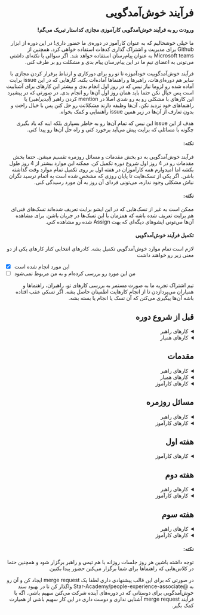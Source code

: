 <div dir="rtl" align='right'>
  
# فرآیند خوش‌آمدگویی

#### ورودت رو به فرآیند خوش‌آمدگویی کارآموزی مجازی کداستار تبریک می‌گم!

ما خیلی خوشحالیم که به عنوان کارآموز در دوره‌ی ما حضور داری!
در این دوره از ابزار Github برای مدیریت و اشتراک گذاری کدهات استفاده خواهی کرد.
همچنین از Microsoft teams به عنوان پیام‌رسان استفاده خواهد شد.
اگر سوالی یا نکته‌ای داشتی می‌تونی به اعضای تیمِ ما در این پیام‌رسان پیام بدی و مشکلت رو بر طرف کنی.

فرآیند خوش‌آمدگوییت خودآموزه تا تو رو برای دورکاری و ارتباط برقرار کردن مجازی با سایر هم دوره‌ای‌هات، راهبرها و راهنماها آماده‌ات بکنه.
کارهایی که در این
issue
برایت آماده شده رو لزوما نیاز نیس که در روز اول انجام بدی و بیشتر این کارهای برای آشناییت است پس خیال نکن حتما باید همان روز اول آن‌ها رو انجام بدی.
در صورتی که در پیشبرد این کارهای با مشکلی رو به رو شدی اصلا در
mention
کردن راهبر (*آی*دی*راهبر*) یا راهنماهای خود تردید نکن، آن‌ها وظیفه دارند مشکلاتت رو حل کنن پس با خیال راحت و بدون تعارف از آن‌ها در زیر همین
issue
راهنمایی و کمک بخواه.

هدف از این
issue
این نیس که تمام آن‌ها رو به خاطر بسپاری بلکه اینه که یاد بگیری چگونه با مسائلی که برایت پیش می‌آید برخورد کنی و راه حل آن‌ها رو پیدا کنی.

#### نکته:

فرآیند خوش‌آمدگویی به دو بخش مقدمات و مسائل روزمره تقسیم میشن.
حتما بخش مقدمات رو در 4 روز اول شروع دوره تکمیل کن.
ممکنه این موارد بیشتر از 4 روز طول بکشه اما امیدوارم همه کارآموزان در هفته اول بر روی تکمیل تمام موارد وقت گذاشته باشن.
اگر یکی از تسک‌هایت تا پایان روزی که مشخص شده است به اتمام نرسید نگران نباش مشکلی وجود نداره، می‌تونی فردای آن روز به آن مورد رسیدگی کنی.

#### نکته:

ممکن است به غیر از تسک‌هایی که در این ایشو برایت تعریف شده‌اند تسک‌های فنی‌ای هم برایت تعریف شده باشه که همزمان با این تسک‌ها در جریان باشن. برای مشاهده آن‌ها می‌تونی ایشو‌های دیگه‌ای که بهت
Assign
شده رو مشاهده کنی.

#### تکمیل فرآیند خوش‌آمدگویی

لازم است تمام موارد خوش‌آمدگویی تکمیل بشه.
کادرهای انتخابی کنار کارهای یکی از دو معنی زیر رو خواهند داشت

<div  dir="ltr" align='left'>
  
- [x] این مورد انجام شده است
- [ ] من این مورد رو بررسی کرده‌ام و به من مربوط نمی‌شود
</div>

تیم اشتراک تجربه ما به صورت مستمر به بررسی کارهای تو، راهبران، راهنماها و همیاران می‌پردازدن تا از انجام کارهایت اطمینان حاصل بشه.
اگر تسکی عقب افتاده باشه آن‌ها پیگیری می‌کنن که آن تسک یا انجام یا بسته بشه.

## قبل از شروع دوره

<details>
  <summary>کارهای راهبر</summary>
  
  <div  dir="ltr" align='left'>
  
  1. [ ] قبل از شروع دوره حتما با کارآموز گرامی ارتباط برقرار و او رو به جشن افتتاحیه دوره دعوت کن. در پیام ارسالی خود رو معرفی کرده و ورود وی رو به دوره تبریک بگو.
  2. [ ] <span  dir="rtl" align='right'> از کارآموز یک ایمیل جهت دعوت وی به تیم Microsoft teams دریافت و برایش دعوت نامه ارسال کن. </span>
  3. [ ] فرآیند خوش‌آمدگویی رو به صورت ایشو و به نام آن کارآموز تعریف کن ولی اساین نکن. همچنین جاهایی که نیاز به تغییر داره رو تغییر بده.
  4. [ ] یکی از راهنماها رو به عنوان همیار کارآموز انتخاب کن و اون‌ها رو به هم معرفی کن.
     </div>
</details>

<details>
  <summary>کارهای همیار</summary>
  
  <div  dir="ltr" align='left'>
  
  1. [ ] به کارآموز پیام بده و خودت رو معرفی کن
  2. [ ] <span  dir="rtl" align='right'> اگر در اتصال به Microsoft Team کارآموز مشکلی دارد مشکلش رو حل کن. </span>
  3. [ ] اگر کارآموز در مورد دوره یا تیم سوالی دارد به طور خلاصه جواب بده و بگو در جلسه افتتاحیه به طور مفصل بیان می‌شود.
     </div>
</details>

## مقدمات

<details>
  <summary>کارهای راهبر</summary>
  
  <div  dir="ltr" align='left'>
  
  1. [ ] (زمان افتتاحیه) در افتتاحیه شرکت کن.
  2. [ ] هم گروهی‌ هر کارآموز رو مشخص کن و در جشن اعلام کن.
  3. [ ] زمان جلسه روزانه رو با کارآموز ست بکن
     </div>
</details>

<details>
  <summary>کارهای همیار</summary>
  
  <div  dir="ltr" align='left'>
  
  1. [ ] (زمان افتتاحیه) در افتتاحیه شرکت کن.
  2. [ ] کارآموز رو به گیت‌هاب اضافه کن و اگه توضیح اضافی در این مورد خواست بهش بده.
     </div>
</details>

<details>
  <summary>کارهای کارآموز</summary>
  
  <div  dir="ltr" align='left'>
  
  1. [ ] (زمان افتتاحیه) در افتتاحیه شرکت کن.
  2. [ ] به هم تیمی خود پیام بده و با هم ارتباط برقرار کنید.
  3. [ ] از همیارت پیگیری کن که به گیت‌هاب اضاف‌ات بکنه.
  4. [ ] <span  dir="rtl" align='right'> به ریپو codestar-intern-issues برو و در اونجا تسک فرآیند خوش‌آمدگویی خودت رو پیدا کن و به خود اسین کن. </span>
  5. [ ] با راهبرت یک زمان برای جلسه گزارش روزانه ست بکن که هر روز با هم تیمی‌ات با راهبر جلسه داشته باشین. پیشنهاد می‌شه این زمان بعد از ظهر و در انتهای زمان روزانه باشه.
  6. [ ] فاز اول پروژه رو با هم تیمی ات شروع کن در 9 فاز اول به ازای هر دو نفر یک ریپوی گیتهاب داریم که کد شما در آن ریپو توسعه داده می‌شه و هر فاز تغییر پیدا می کنه
ریپو ها از قبل ساخته شده و اسم ریپو ها با شماره تیم مشخص شده (مثلا تیم 1 و تیم 2 و ...)
  7. [ ] <span  dir="rtl" align='right'> زمانی که تمام کارهایی که باید در روز اول انجام می‌دادی رو انجام دادی لیبل "Day 1- Complete Label" رو به ایشوت متصل کن. </span>
     </div>
</details>

## مسائل روزمره

<details>
  <summary>کارهای راهبر</summary>
  
  <div  dir="ltr" align='left'>
  
  1. [ ] هر روز جلسه روزانه رو برگزار و روند رشد کارآموزها رو پیگیری کن
     </div>
</details>

<details>
  <summary>کارهای کارآموز</summary>
  
  <div  dir="ltr" align='left'>
  
  1. * هر روز با هم تیمی خود یک جلسه روزانه برگزار کرده و برای آن روز خود برنامه بریزین.
  2. * عصرها به جلسه با راهبر خود برو و گزارشی از مشکلات یا اتفاقات روزانه به او بده.
     </div>
</details>

## هفته اول

<details>
  <summary>کارهای کارآموز</summary>
  
  <div  dir="ltr" align='left'>
  
  1. [ ] <span  dir="rtl" align='right'> با سه نفر از اعضای بقیه تیم ها جلسه Coffe Gap مشخص کن و سعی کن بیشتر با بقیه بچه‌ها در این جلسات آشنا بشی. مدت زمان پیشنهادی برای این جلسات نیم ساعت است. </span>
  2. [ ] <span  dir="rtl" align='right'>زمانی که تمام کارهایی که باید در هفته اول انجام می‌دادی رو انجام دادی لیبل "week 1- Complete Label" رو به ایشوت متصل کن. </span>
     </div>
</details>

## هفته دوم

<details>
  <summary>کارهای راهبر</summary>
  
  <div  dir="ltr" align='left'>
  
  1. [ ] یک جلسه یک به یک با کارآموز مشخص کن و در مورد موارد مختلف جهت آشنایی بیشتر گفت و گو کنید.
     </div>
</details>

<details>
  <summary>کارهای کارآموز</summary>
  
  <div  dir="ltr" align='left'>
  
  1. [ ] به جلسه یک به یک با راهبر برو.
  2. [ ] <span  dir="rtl" align='right'>زمانی که تمام کارهایی که باید در هفته دوم انجام می‌دادی رو انجام دادی لیبل "week 2- Complete Label" رو به ایشوت متصل کن. </span>
     </div>
</details>

## هفته سوم

<details>
  <summary>کارهای راهبر</summary>
  
  <div  dir="ltr" align='left'>
  
  1. [ ] <span  dir="rtl" align='right'> یک جلسه [AMA](https://about.gitlab.com/company/culture/all-remote/informal-communication/#ama-ask-me-anything) میان 4 نفر از بچه‌ها و یکی از مدیران ستاره مشخص کن و به اطلاع کارآموز برسون</spam>
     </div>
</details>

<details>
  <summary>کارهای کارآموز</summary>
  
  <div  dir="ltr" align='left'>
  
  1. [ ] <span  dir="rtl" align='right'> در جلسه [AMA](https://about.gitlab.com/company/culture/all-remote/informal-communication/#ama-ask-me-anything) شرکت کن و هر چیزی که در مورد تیم ستاره، گذشته‌اش، حالش و آینده‌اش دوست داری بپرس. </span>
  2. [ ] <span  dir="rtl" align='right'> زمانی که تمام کارهایی که باید در هفته سوم انجام می‌دادی رو انجام دادی لیبل "week 3- Complete Label" رو به ایشوت متصل کن. </span>
     </div>
</details>

#### نکته:

توجه داشته باشین هر روز جلسات روزانه با هم تیمی و راهبر برگزار شود و همچنین حتما در کلاس‌هایی که راهنماها برای شما برگزار می‌کنن حضور پیدا بکنین.

در صورتی که برای این قالب پیشنهادی داری لطفا یک
merge request
ایجاد کن و آن رو به
@Star-Academy/people-experience-associate
واگذار کن تا در بهبود سند خوش‌آمدگویی برای دوستانی که در دوره‌های آینده شرکت می‌کنن سهیم باشی.
اگه با فرآیند
merge request
آشنایی نداری و دوست داری در این کار سهیم باشی از همیارت کمک بگیر.

</div>
